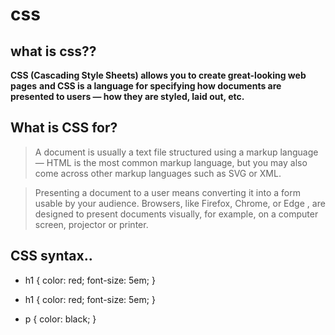 # css

## what is css??
**CSS (Cascading Style Sheets) allows you to create great-looking web pages**
**and CSS is a language for specifying how documents are presented to users — how they are styled, laid out, etc.**

## What is CSS for?

>A document is usually a text file structured using a markup language — HTML is the most common markup language, but you may also come across other markup languages such as SVG or XML.

>Presenting a document to a user means converting it into a form usable by your audience. Browsers, like Firefox, Chrome, or Edge , are designed to present documents visually, for example, on a computer screen, projector or printer.

## CSS syntax..

* h1 {
    color: red;
    font-size: 5em;
}
* h1 {
    color: red;
    font-size: 5em;
}

* p {
    color: black;
}

